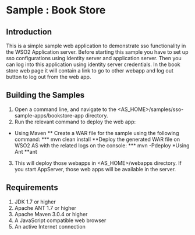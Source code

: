 Sample : Book Store
===================

Introduction
------------

This is a simple sample web application to demonstrate sso functionality in the WSO2 Application server. Before
starting this sample you have to set up sso configurations using Identity server and application server. Then you can
 log into this application using identity server credentials. In the book store web page it will contain a link to go
  to other webapp and log out button to log out from the web app.


Building the Samples
----------------------

1. Open a command line, and navigate to the <AS_HOME>/samples/sso-sample-apps/bookstore-app directory.
2. Run the relevant command to deploy the web app:
* Using Maven
** Create a WAR file for the sample using the following command:
*** mvn clean install
**Deploy the generated WAR file on WSO2 AS with the related logs on the console:
*** mvn -Pdeploy
*Using Ant
**ant

3. This will deploy those webapps in <AS_HOME>/webapps directory. If you start AppServer, those web apps will be
available in the server.

Requirements
--------------

1. JDK 1.7 or higher
2. Apache ANT 1.7 or higher
3. Apache Maven 3.0.4 or higher
4. A JavaScript compatible web browser
5. An active Internet connection
